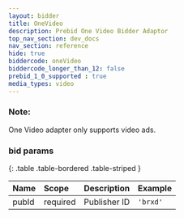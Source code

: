 ```yaml
---
layout: bidder
title: OneVideo
description: Prebid One Video Bidder Adaptor
top_nav_section: dev_docs
nav_section: reference
hide: true
biddercode: oneVideo
biddercode_longer_than_12: false
prebid_1_0_supported : true
media_types: video
---
```


### Note:

One Video adapter only supports video ads.

### bid params

{: .table .table-bordered .table-striped }

| Name      | Scope    | Description             | Example          |
| :-------  | :------- | :---------------------- | :--------------- |
| pubId | required | Publisher ID | `'brxd'` |
